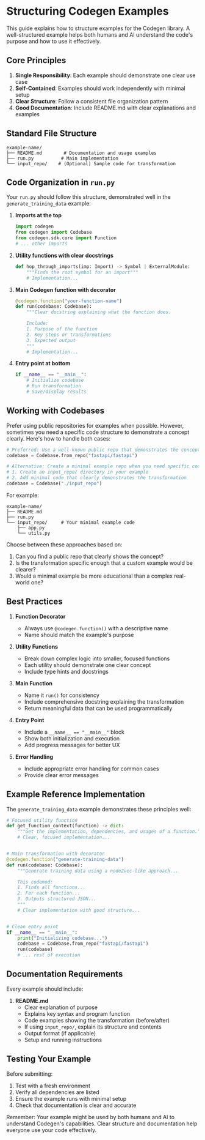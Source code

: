 # Structuring Codegen Examples

This guide explains how to structure examples for the Codegen library. A well-structured example helps both humans and AI understand the code's purpose and how to use it effectively.

## Core Principles

1. **Single Responsibility**: Each example should demonstrate one clear use case
1. **Self-Contained**: Examples should work independently with minimal setup
1. **Clear Structure**: Follow a consistent file organization pattern
1. **Good Documentation**: Include README.md with clear explanations and examples

## Standard File Structure

```
example-name/
├── README.md        # Documentation and usage examples
├── run.py          # Main implementation
└── input_repo/    # (Optional) Sample code for transformation
```

## Code Organization in `run.py`

Your `run.py` should follow this structure, demonstrated well in the `generate_training_data` example:

1. **Imports at the top**

   ```python
   import codegen
   from codegen import Codebase
   from codegen.sdk.core import Function
   # ... other imports
   ```

1. **Utility functions with clear docstrings**

   ```python
   def hop_through_imports(imp: Import) -> Symbol | ExternalModule:
       """Finds the root symbol for an import"""
       # Implementation...
   ```

1. **Main Codegen function with decorator**

   ```python
   @codegen.function("your-function-name")
   def run(codebase: Codebase):
       """Clear docstring explaining what the function does.

       Include:
       1. Purpose of the function
       2. Key steps or transformations
       3. Expected output
       """
       # Implementation...
   ```

1. **Entry point at bottom**

   ```python
   if __name__ == "__main__":
       # Initialize codebase
       # Run transformation
       # Save/display results
   ```

## Working with Codebases

Prefer using public repositories for examples when possible. However, sometimes you need a specific code structure to demonstrate a concept clearly. Here's how to handle both cases:

```python
# Preferred: Use a well-known public repo that demonstrates the concept well
codebase = Codebase.from_repo("fastapi/fastapi")

# Alternative: Create a minimal example repo when you need specific code structure
# 1. Create an input_repo/ directory in your example
# 2. Add minimal code that clearly demonstrates the transformation
codebase = Codebase("./input_repo")
```

For example:

```
example-name/
├── README.md
├── run.py
└── input_repo/     # Your minimal example code
    ├── app.py
    └── utils.py
```

Choose between these approaches based on:

1. Can you find a public repo that clearly shows the concept?
1. Is the transformation specific enough that a custom example would be clearer?
1. Would a minimal example be more educational than a complex real-world one?

## Best Practices

1. **Function Decorator**

   - Always use `@codegen.function()` with a descriptive name
   - Name should match the example's purpose

1. **Utility Functions**

   - Break down complex logic into smaller, focused functions
   - Each utility should demonstrate one clear concept
   - Include type hints and docstrings

1. **Main Function**

   - Name it `run()` for consistency
   - Include comprehensive docstring explaining the transformation
   - Return meaningful data that can be used programmatically

1. **Entry Point**

   - Include a `__name__ == "__main__"` block
   - Show both initialization and execution
   - Add progress messages for better UX

1. **Error Handling**

   - Include appropriate error handling for common cases
   - Provide clear error messages

## Example Reference Implementation

The `generate_training_data` example demonstrates these principles well:

```python
# Focused utility function
def get_function_context(function) -> dict:
    """Get the implementation, dependencies, and usages of a function."""
    # Clear, focused implementation...


# Main transformation with decorator
@codegen.function("generate-training-data")
def run(codebase: Codebase):
    """Generate training data using a node2vec-like approach...

    This codemod:
    1. Finds all functions...
    2. For each function...
    3. Outputs structured JSON...
    """
    # Clear implementation with good structure...


# Clean entry point
if __name__ == "__main__":
    print("Initializing codebase...")
    codebase = Codebase.from_repo("fastapi/fastapi")
    run(codebase)
    # ... rest of execution
```

## Documentation Requirements

Every example should include:

1. **README.md**
   - Clear explanation of purpose
   - Explains key syntax and program function
   - Code examples showing the transformation (before/after)
   - If using `input_repo/`, explain its structure and contents
   - Output format (if applicable)
   - Setup and running instructions

## Testing Your Example

Before submitting:

1. Test with a fresh environment
1. Verify all dependencies are listed
1. Ensure the example runs with minimal setup
1. Check that documentation is clear and accurate

Remember: Your example might be used by both humans and AI to understand Codegen's capabilities. Clear structure and documentation help everyone use your code effectively.
